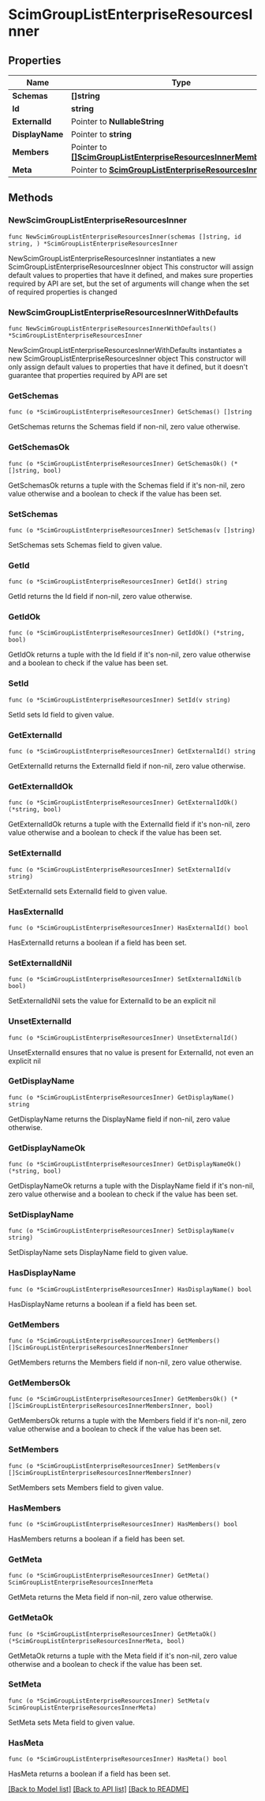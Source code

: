 # ScimGroupListEnterpriseResourcesInner

## Properties

Name | Type | Description | Notes
------------ | ------------- | ------------- | -------------
**Schemas** | **[]string** |  | 
**Id** | **string** |  | 
**ExternalId** | Pointer to **NullableString** |  | [optional] 
**DisplayName** | Pointer to **string** |  | [optional] 
**Members** | Pointer to [**[]ScimGroupListEnterpriseResourcesInnerMembersInner**](ScimGroupListEnterpriseResourcesInnerMembersInner.md) |  | [optional] 
**Meta** | Pointer to [**ScimGroupListEnterpriseResourcesInnerMeta**](ScimGroupListEnterpriseResourcesInnerMeta.md) |  | [optional] 

## Methods

### NewScimGroupListEnterpriseResourcesInner

`func NewScimGroupListEnterpriseResourcesInner(schemas []string, id string, ) *ScimGroupListEnterpriseResourcesInner`

NewScimGroupListEnterpriseResourcesInner instantiates a new ScimGroupListEnterpriseResourcesInner object
This constructor will assign default values to properties that have it defined,
and makes sure properties required by API are set, but the set of arguments
will change when the set of required properties is changed

### NewScimGroupListEnterpriseResourcesInnerWithDefaults

`func NewScimGroupListEnterpriseResourcesInnerWithDefaults() *ScimGroupListEnterpriseResourcesInner`

NewScimGroupListEnterpriseResourcesInnerWithDefaults instantiates a new ScimGroupListEnterpriseResourcesInner object
This constructor will only assign default values to properties that have it defined,
but it doesn't guarantee that properties required by API are set

### GetSchemas

`func (o *ScimGroupListEnterpriseResourcesInner) GetSchemas() []string`

GetSchemas returns the Schemas field if non-nil, zero value otherwise.

### GetSchemasOk

`func (o *ScimGroupListEnterpriseResourcesInner) GetSchemasOk() (*[]string, bool)`

GetSchemasOk returns a tuple with the Schemas field if it's non-nil, zero value otherwise
and a boolean to check if the value has been set.

### SetSchemas

`func (o *ScimGroupListEnterpriseResourcesInner) SetSchemas(v []string)`

SetSchemas sets Schemas field to given value.


### GetId

`func (o *ScimGroupListEnterpriseResourcesInner) GetId() string`

GetId returns the Id field if non-nil, zero value otherwise.

### GetIdOk

`func (o *ScimGroupListEnterpriseResourcesInner) GetIdOk() (*string, bool)`

GetIdOk returns a tuple with the Id field if it's non-nil, zero value otherwise
and a boolean to check if the value has been set.

### SetId

`func (o *ScimGroupListEnterpriseResourcesInner) SetId(v string)`

SetId sets Id field to given value.


### GetExternalId

`func (o *ScimGroupListEnterpriseResourcesInner) GetExternalId() string`

GetExternalId returns the ExternalId field if non-nil, zero value otherwise.

### GetExternalIdOk

`func (o *ScimGroupListEnterpriseResourcesInner) GetExternalIdOk() (*string, bool)`

GetExternalIdOk returns a tuple with the ExternalId field if it's non-nil, zero value otherwise
and a boolean to check if the value has been set.

### SetExternalId

`func (o *ScimGroupListEnterpriseResourcesInner) SetExternalId(v string)`

SetExternalId sets ExternalId field to given value.

### HasExternalId

`func (o *ScimGroupListEnterpriseResourcesInner) HasExternalId() bool`

HasExternalId returns a boolean if a field has been set.

### SetExternalIdNil

`func (o *ScimGroupListEnterpriseResourcesInner) SetExternalIdNil(b bool)`

 SetExternalIdNil sets the value for ExternalId to be an explicit nil

### UnsetExternalId
`func (o *ScimGroupListEnterpriseResourcesInner) UnsetExternalId()`

UnsetExternalId ensures that no value is present for ExternalId, not even an explicit nil
### GetDisplayName

`func (o *ScimGroupListEnterpriseResourcesInner) GetDisplayName() string`

GetDisplayName returns the DisplayName field if non-nil, zero value otherwise.

### GetDisplayNameOk

`func (o *ScimGroupListEnterpriseResourcesInner) GetDisplayNameOk() (*string, bool)`

GetDisplayNameOk returns a tuple with the DisplayName field if it's non-nil, zero value otherwise
and a boolean to check if the value has been set.

### SetDisplayName

`func (o *ScimGroupListEnterpriseResourcesInner) SetDisplayName(v string)`

SetDisplayName sets DisplayName field to given value.

### HasDisplayName

`func (o *ScimGroupListEnterpriseResourcesInner) HasDisplayName() bool`

HasDisplayName returns a boolean if a field has been set.

### GetMembers

`func (o *ScimGroupListEnterpriseResourcesInner) GetMembers() []ScimGroupListEnterpriseResourcesInnerMembersInner`

GetMembers returns the Members field if non-nil, zero value otherwise.

### GetMembersOk

`func (o *ScimGroupListEnterpriseResourcesInner) GetMembersOk() (*[]ScimGroupListEnterpriseResourcesInnerMembersInner, bool)`

GetMembersOk returns a tuple with the Members field if it's non-nil, zero value otherwise
and a boolean to check if the value has been set.

### SetMembers

`func (o *ScimGroupListEnterpriseResourcesInner) SetMembers(v []ScimGroupListEnterpriseResourcesInnerMembersInner)`

SetMembers sets Members field to given value.

### HasMembers

`func (o *ScimGroupListEnterpriseResourcesInner) HasMembers() bool`

HasMembers returns a boolean if a field has been set.

### GetMeta

`func (o *ScimGroupListEnterpriseResourcesInner) GetMeta() ScimGroupListEnterpriseResourcesInnerMeta`

GetMeta returns the Meta field if non-nil, zero value otherwise.

### GetMetaOk

`func (o *ScimGroupListEnterpriseResourcesInner) GetMetaOk() (*ScimGroupListEnterpriseResourcesInnerMeta, bool)`

GetMetaOk returns a tuple with the Meta field if it's non-nil, zero value otherwise
and a boolean to check if the value has been set.

### SetMeta

`func (o *ScimGroupListEnterpriseResourcesInner) SetMeta(v ScimGroupListEnterpriseResourcesInnerMeta)`

SetMeta sets Meta field to given value.

### HasMeta

`func (o *ScimGroupListEnterpriseResourcesInner) HasMeta() bool`

HasMeta returns a boolean if a field has been set.


[[Back to Model list]](../README.md#documentation-for-models) [[Back to API list]](../README.md#documentation-for-api-endpoints) [[Back to README]](../README.md)


